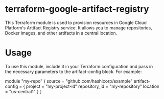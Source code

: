 # terraform-google-artifact-registry

This Terraform module is used to provision resources in Google Cloud Platform's Artifact Registry service. It allows you to manage repositories, Docker images, and other artifacts in a central location.

# Usage
To use this module, include it in your Terraform configuration and pass in the necessary parameters to the artifact-config block. For example:

module "my-repo" {
  source = "github.com/hashicorp/example"
  artifact-config = {
    project       = "my-project-id"
    repository_id = "my-repository"
    location      = "us-central1"
  }
}